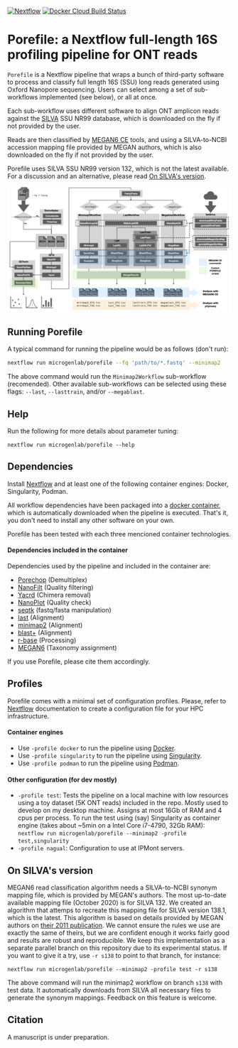 [![Nextflow](https://img.shields.io/badge/Nextflow-20.01.0-brightgreen)](https://www.nextflow.io/)
[![Docker Cloud Build Status](https://img.shields.io/docker/cloud/build/iferres/porefile)](https://hub.docker.com/repository/docker/iferres/porefile/general)

# Porefile: a Nextflow full-length 16S profiling pipeline for ONT reads
`Porefile` is a Nextflow pipeline that wraps a bunch of third-party software to process and classify full length 16S (SSU) long reads generated using Oxford Nanopore sequencing. Users can select among a set of sub-workflows implemented (see below), or all at once.

Each sub-workflow uses different software to align ONT amplicon reads against the [SILVA](https://www.arb-silva.de/) SSU NR99 database, which is downloaded on the fly if not provided by the user.

Reads are then classified by [MEGAN6 CE](https://software-ab.informatik.uni-tuebingen.de/download/megan6/welcome.html) tools, and using a SILVA-to-NCBI accession mapping file provided by MEGAN authors, which is also downloaded on the fly if not provided by the user.

Porefile uses SILVA SSU NR99 version 132, which is not the latest available. For a discussion and an alternative, please read [On SILVA's version](#on-silvas-version).

![Porefile Scheme](./docs/images/scheme.png)

## Running Porefile
A typical command for running the pipeline would be as follows (don't run):
```sh
nextflow run microgenlab/porefile --fq 'path/to/*.fastq' --minimap2
```
The above command would run the `Minimap2Workflow` sub-workflow (recomended). Other available sub-workflows can be selected using these flags: `--last`, `--lasttrain`, and/or `--megablast`.

## Help
Run the following for more details about parameter tuning:
```
nextflow run microgenlab/porefile --help
```

## Dependencies
Install [Nextflow](https://www.nextflow.io/) and at least one of the following container engines: Docker, Singularity, Podman.

All workflow dependencies have been packaged into a [docker container](https://hub.docker.com/repository/docker/iferres/porefile), which is automatically downloaded when the pipeline is executed. That's it, you don't need to install any other software on your own.

Porefile has been tested with each three mencioned container technologies.

#### Dependencies included in the container

Dependencies used by the pipeline and included in the container are:
 * [Porechop](https://github.com/rrwick/Porechop) (Demultiplex)
 * [NanoFilt](https://github.com/wdecoster/nanofilt/) (Quality filtering)
 * [Yacrd](https://github.com/natir/yacrd) (Chimera removal)
 * [NanoPlot](https://github.com/wdecoster/NanoPlot) (Quality check)
 * [seqtk](https://github.com/lh3/seqtk) (fastq/fasta manipulation)
 * [last](http://last.cbrc.jp/doc/last.html) (Alignment)
 * [minimap2](https://github.com/lh3/minimap2) (Alignment)
 * [blast+](https://blast.ncbi.nlm.nih.gov/Blast.cgi?PAGE_TYPE=BlastDocs&DOC_TYPE=Download) (Alignment)
 * [r-base](https://www.r-project.org/) (Processing)
 * [MEGAN6](https://software-ab.informatik.uni-tuebingen.de/download/megan6/welcome.html) (Taxonomy assignment)

If you use Porefile, please cite them accordingly.

## Profiles
Porefile comes with a minimal set of configuration profiles. Please, refer to [Nextflow](https://www.nextflow.io/) documentation to create a configuration file for your HPC infrastructure.

#### Container engines
 * Use `-profile docker` to run the pipeline using [Docker](https://www.docker.com/). 
 * Use `-profile singularity` to run the pipeline using [Singularity](https://sylabs.io/). 
 * Use `-profile podman` to run the pipeline using [Podman](https://podman.io/). 

 #### Other configuration (for dev mostly)
  * `-profile test`: Tests the pipeline on a local machine with low resources using a toy dataset (5K ONT reads) included in the repo. Mostly used to develop on my desktop machine. Assigns at most 16Gb of RAM and 4 cpus per process. To run the test using (say) Singularity as container engine (takes about ~5min on a Intel Core i7-4790, 32Gb RAM):
  `nextflow run microgenlab/porefile --minimap2 -profile test,singularity`
  * `-profile nagual`: Configuration to use at IPMont servers.

## On SILVA's version
MEGAN6 read classification algorithm needs a SILVA-to-NCBI synonym mapping file, which is provided by MEGAN's authors. The most up-to-date available mapping file (October 2020) is for SILVA 132. We created an algorithm that attemps to recreate this mapping file for SILVA version 138.1, which is the latest. This algorithm is based on details provided by MEGAN authors on [their 2011 publication](https://bmcgenomics.biomedcentral.com/articles/10.1186/1471-2164-12-S3-S17). We cannot ensure the rules we use are exactly the same of theirs, but we are confident enough it works fairly good and results are robust and reproducible. We keep this implementation as a separate parallel branch on this repository due to its experimental status. If you want to give it a try, use `-r s138` to point to that branch, for instance:
```
nextflow run microgenlab/porefile --minimap2 -profile test -r s138
``` 
The above command will run the minimap2 workflow on branch `s138` with test data. It automatically downloads from SILVA all necessary files to generate the synonym mappings. Feedback on this feature is welcome.

## Citation
A manuscript is under preparation.

